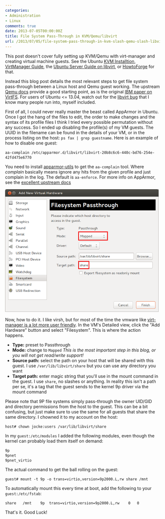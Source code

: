 ```yaml
---
categories:
- Administration
- Linux
comments: true
date: 2013-07-05T00:00:00Z
title: File System Pass-Through in KVM/Qemu/libvirt
url: /2013/07/05/file-system-pass-through-in-kvm-slash-qemu-slash-libvirt/
---
```


This post doesn't cover fully setting up KVM/Qemu with virt-manager
and creating virtual machine guests.  See the Ubuntu
[KVM Installtion](https://help.ubuntu.com/community/KVM/Installation),
[VirtManager Guide](https://help.ubuntu.com/community/KVM/VirtManager),
the
[Ubuntu Server Guide on libvirt](https://help.ubuntu.com/13.04/serverguide/libvirt.html),
or
[HowtoForge](http://www.howtoforge.com/virtualization-with-kvm-on-ubuntu-12.04-lts-p3)
for that.

Instead this blog post details the most relevant steps to get file
system pass-through between a Linux host and Qemu guest working.  The
upstream [Qemu docs](http://wiki.qemu.org/Documentation/9psetup)
provide a good starting point, as is the original
[IBM paper on VirtFS](https://www.kernel.org/doc/ols/2010/ols2010-pages-109-120.pdf).
For users of Ubuntu <= 13.04, watch out for the
[libvirt bug](https://bugs.launchpad.net/ubuntu/+source/libvirt/+bug/943680)
that I know many people run into, myself included.

<!--more-->

First of all, I could never really master the beast called AppArmor in
Ubuntu.  Once I got the hang of the files to edit, the order to make
changes and the syntax of its profile files I think I tried every
possible permutation without any success.  So I ended up disabling the
profile(s) of my VM guests.  The UUID in the filename can be found in
the details of your VM, or in the process listing on the host: `ps fax
| grep guestname`.  Here is an example of how to disable one guest:

	aa-complain /etc/apparmor.d/libvirt/libvirt-20b8c6c6-440c-bd76-254e-42fd475e6770

You need to install [apparmor-utils](apt://apparmor-utils) to get the
`aa-complain` tool.  Where *complain* basically means ignore any hits
from the given profile and just complain in the log.  The default is
`aa-enforce`.  For more info on AppArmor, see the
[excellent upstream docs](http://wiki.apparmor.net/index.php/Documentation)

<img class="right" src="/images/filesystem-pass-through.png" style="width: 500px;">

Now, how to do it.  I like virsh, but for most of the time the vmware
like
[virt-manager is a lot more user friendly](http://virt-manager.org/).
In the VM's Detailed view, click the "Add Hardware" button and select
"Filesystem".  This is where the action happens.

* **Type:** preset to Passthrough
* **Mode:** change to `Mapped` *This is the most important step in
  this blog, or you will not get read/write support!*
* **Source path:** select the path on your host that will be shared
  with this guest.  I use `/var/lib/libvirt/share` but you can use any
  directory you want
* **Target path:** enter magic string that you'll use in the mount
  command in the guest.  I use `share`, no slashes or anything.  In
  reality this isn't a path per se, it's a tag that the guest sends to
  the kernel 9p driver via the mount command

Please note that 9P file systems simply pass-through the owner UID/GID
and directory permissions from the host to the guest.  This can be a
bit confusing, but just make sure to use the same for all guests that
share the same directory.  I chowned it to my account on the host:

	host# chown jocke:users /var/lib/libvirt/share

In my `guest:/etc/modules` I added the following modules, even though
the kernel can probably load them itself on demand:

	9p
	9pnet
	9pnet_virtio

The actual command to get the ball rolling on the guest:

	guest# mount -t 9p -o trans=virtio,version=9p2000.L,rw share /mnt

To automatically mount this every time at boot, add the following
to your `guest:/etc/fstab`:

	share	/mnt	9p	trans=virtio,version=9p2000.L,rw	0	0

That's it. Good Luck!

<!--
  -- Local Variables:
  -- mode: markdown
  -- End:
  -->
